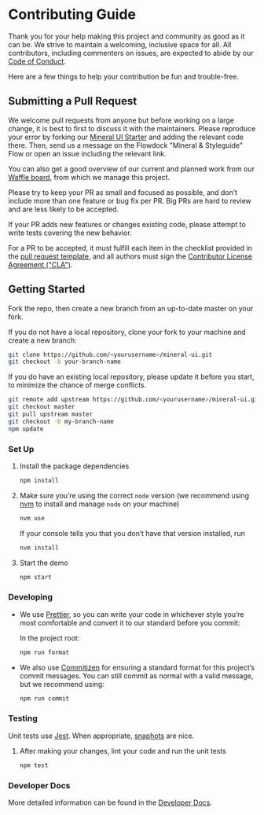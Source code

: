 # Contributing Guide

Thank you for your help making this project and community as good as it can be. We strive to maintain a welcoming, inclusive space for all. All contributors, including commenters on issues, are expected to abide by our [Code of Conduct](./CODE_OF_CONDUCT.md).

Here are a few things to help your contribution be fun and trouble-free.


## Submitting a Pull Request

We welcome pull requests from anyone but before working on a large change, it is best to first to discuss it with the maintainers. Please reproduce your error by forking our [Mineral UI Starter](https://codesandbox.io/s/v410y75m0) and adding the relevant code there. Then, send us a message on the Flowdock "Mineral & Styleguide" Flow or open an issue including the relevant link.

You can also get a good overview of our current and planned work from our [Waffle board](https://waffle.io/mineral-ui/mineral-ui), from which we manage this project.

Please try to keep your PR as small and focused as possible, and don’t include more than one feature or bug fix per PR. Big PRs are hard to review and are less likely to be accepted.

If your PR adds new features or changes existing code, please attempt to write tests covering the new behavior.

For a PR to be accepted, it must fulfill each item in the checklist provided in the [pull request template](./.github/PULL_REQUEST_TEMPLATE.md), and all authors must sign the [Contributor License Agreement ("CLA")](https://cla-assistant.io/mineral-ui/mineral-ui).


## Getting Started

Fork the repo, then create a new branch from an up-to-date master on your fork.

If you do not have a local repository, clone your fork to your machine and create a new branch:

```sh
git clone https://github.com/<yourusername>/mineral-ui.git
git checkout -b your-branch-name
```

If you do have an existing local repository, please update it before you start, to minimize the chance of merge conflicts.

```sh
git remote add upstream https://github.com/<yourusername>/mineral-ui.git
git checkout master
git pull upstream master
git checkout -b my-branch-name
npm update
```


### Set Up

1. Install the package dependencies

    ```sh
    npm install
    ```

1. Make sure you’re using the correct `node` version (we recommend using [nvm](https://github.com/creationix/nvm) to install and manage `node` on your machine)

    ```sh
    nvm use
    ```

    If your console tells you that you don’t have that version installed, run

    ```sh
    nvm install
    ```

1. Start the demo

    ```sh
    npm start
    ```


### Developing

- We use [Prettier](https://github.com/prettier/prettier), so you can write your code in whichever style you’re most comfortable and convert it to our standard before you commit:

    In the project root:

    ```sh
    npm run format
    ```

- We also use [Commitizen](https://github.com/commitizen/cz-cli) for ensuring a standard format for this project’s commit messages. You can still commit as normal with a valid message, but we recommend using:

    ```sh
    npm run commit
    ```


### Testing

Unit tests use [Jest](https://github.com/facebook/jest). When appropriate, [snaphots](http://facebook.github.io/jest/docs/snapshot-testing.html) are nice.

1. After making your changes, lint your code and run the unit tests

    ```sh
    npm test
    ```


### Developer Docs

More detailed information can be found in the [Developer Docs](./docs/README.md).
